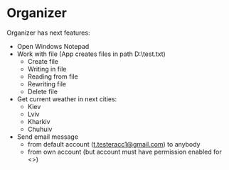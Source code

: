 # Organizer

Organizer has next features:
  - Open Windows Notepad
  - Work with file (App creates files in path D:\test.txt)
     - Create file
     - Writing in file
     - Reading from file
     - Rewriting file
     - Delete file
  - Get current weather in next cities:
     - Kiev
     - Lviv
     - Kharkiv
     - Chuhuiv
  - Send email message
    - from default account (t.testeracc1@gmail.com) to anybody
    - from own account (but account must have permission enabled for <<Untrusted Applications>>)
